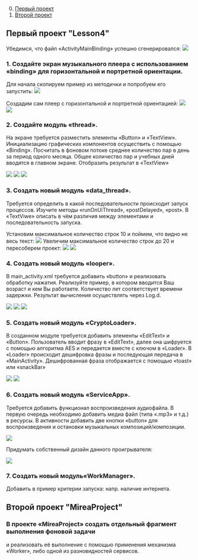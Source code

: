 
0. [Первый проект]()
1. [Второй проект]()
## Первый проект "Lesson4"

Убедимся, что файл «ActivityMainBinding» успешно сгенерировался:
![](scr/1.jpg)

### 1. Создайте экран музыкального плеера с использованием «binding» для горизонтальной и портретной ориентации.
Для начала скопируем пример из методички и попробуем его запустить:
![](scr/2.jpg)

Создадим сам плеер с горизонтальной и портретной ориентацией:
![](scr/3.jpg)
![](scr/4.jpg)

### 2. Создайте модуль «thread». 
На экране требуется разместить элементы «Button» и «TextView». Инициализацию графических компонентов осуществить с помощью «Binding».
Посчитать в фоновом потоке среднее количество пар в день за период одного месяца. Общее количество пар и учебных дней вводятся в главном экране.
Отобразить результат в «TextView»

![](scr/5.jpg)
![](scr/6.jpg)
![](scr/7.jpg)

### 3. Создать новый модуль «data_thread».
Требуется определить в какой последовательности происходит запуск процессов. Изучите методы «runOnUiThread», «postDelayed», «post». В «TextViwe» описать в чём различия между элементами и последовательность запуска.

Установим максимальное количество строк 10 и поймем, что видно не весь текст:
![](scr/8.jpg)
Увеличим максимальное количество строк до 20 и пересоберем проект:
![](scr/9.jpg)
![](scr/10.jpg)

### 4. Создать новый модуль «looper».
В main_activity.xml требуется добавить «button» и реализовать обработку нажатия. Реализуйте пример, в котором вводится Ваш возраст и кем Вы работаете. Количество лет соответствует времени задержки. Результат вычисления осуществлять через Log.d.

![](scr/11.jpg)
![](scr/12.jpg)
![](scr/13.jpg)

### 5. Создать новый модуль «CryptoLoader».
В созданном модуле требуется добавить элементы «EditText» и «Button». Пользователь вводит фразу в «EditText», далее она шифруется с помощью алгоритма AES и передается вместе с ключом в «Loader». В «Loader» происходит дешифровка фразы и последующая передача в «MainActivity». Дешифрованная фраза отображается с помощью «toast» или «snackBar»


![](scr/14.jpg)
![](scr/15.jpg)

### 6. Создать новый модуль «ServiceApp».

Требуется добавить функционал воспроизведения аудиофайла. В первую очередь необходимо добавить медиа файл (типа «.mp3» и т.д.) в ресурсы. В активности добавить две кнопки «button» для воспроизведения и остановки музыкальных композиций/композиции.


![](scr/16.jpg)

Придумать собственный дизайн данного проигрывателя:

![](scr/17.jpg)

### 7. Создать новый модуль«WorkManager».
Добавить в пример критерии запуска: напр. наличие интернета.


## Второй проект "MireaProject"
### В проекте «MireaProject» создать отдельный фрагмент выполнения фоновой задачи 
и реализовать её выполнение с помощью применения механизма «Worker», либо одной из разновидностей сервисов. 

